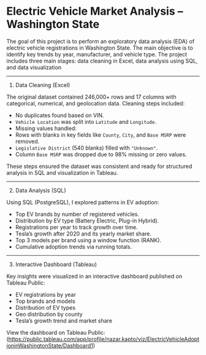 # Electric Vehicle Market Analysis – Washington State

The goal of this project is to perform an exploratory data analysis (EDA) of electric vehicle registrations in Washington State. The main objective is to identify key trends by year, manufacturer, and vehicle type. The project includes three main stages: data cleaning in Excel, data analysis using SQL, and data visualization

---

 1. Data Cleaning (Excel)

The original dataset contained 246,000+ rows and 17 columns with categorical, numerical, and geolocation data. Cleaning steps included:

- No duplicates found based on VIN.
- `Vehicle Location` was split into `Latitude` and `Longitude`.
-  Missing values handled:
-  Rows with blanks in key fields like `County`, `City`, and `Base MSRP` were removed.
- `Legislative District` (540 blanks) filled with `"Unknown"`.
-  Column `Base MSRP` was dropped due to 98% missing or zero values.

These steps ensured the dataset was consistent and ready for structured analysis in SQL and visualization in Tableau.

---

2. Data Analysis (SQL)

Using SQL (PostgreSQL), I explored patterns in EV adoption:

- Top EV brands by number of registered vehicles.
- Distribution by EV type (Battery Electric, Plug-in Hybrid).
- Registrations per year to track growth over time.
- Tesla’s growth after 2020 and its yearly market share.
- Top 3 models per brand using a window function (RANK).
- Cumulative adoption trends via running totals.

---

3. Interactive Dashboard (Tableau)

Key insights were visualized in an interactive dashboard published on Tableau Public:

- EV registrations by year  
- Top brands and models  
- Distribution of EV types  
- Geo distribution by county  
- Tesla’s growth trend and market share  

View the dashboard on Tableau Public: (https://public.tableau.com/app/profile/nazar.kapto/viz/ElectricVehicleAdoptioninWashingtonState/Dashboard1)

